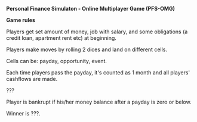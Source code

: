 **Personal Finance Simulaton - Online Multiplayer Game (PFS-OMG)**

**Game rules**

Players get set amount of money, job with salary, and some obligations (a credit loan, apartment rent etc) at beginning.

Players make moves by rolling 2 dices and land on different cells.

Cells can be: payday, opportunity, event.

Each time players pass the payday, it's counted as 1 month and all players' cashflows are made.

???

Player is bankrupt if his/her money balance after a payday is zero or below.

Winner is ???.
